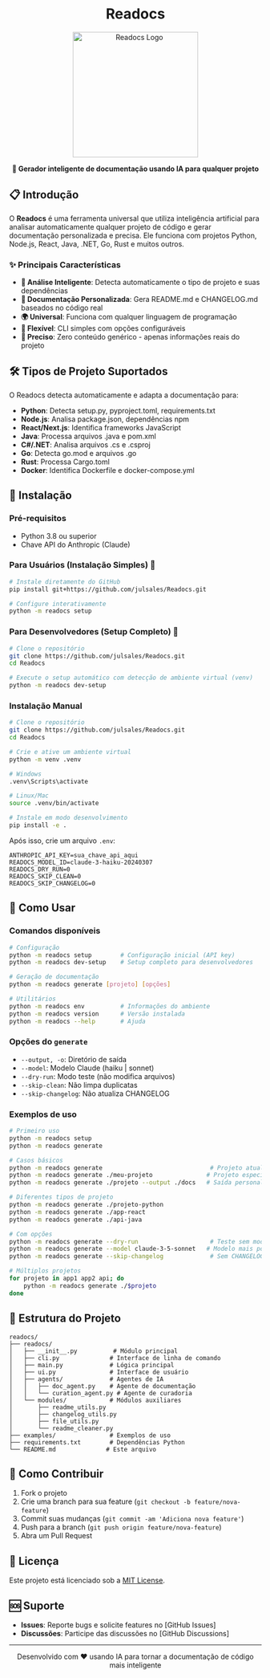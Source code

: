 <div align="center">

# Readocs

<img width="250" height="250" alt="Readocs Logo" src="https://github.com/user-attachments/assets/9545feb4-e2e2-4ff4-af61-514f814cd564" />

**🚀 Gerador inteligente de documentação usando IA para qualquer projeto**

</div>

## 📋 Introdução

O **Readocs** é uma ferramenta universal que utiliza inteligência artificial para analisar automaticamente qualquer projeto de código e gerar documentação personalizada e precisa. Ele funciona com projetos Python, Node.js, React, Java, .NET, Go, Rust e muitos outros.

### ✨ Principais Características

- **🤖 Análise Inteligente**: Detecta automaticamente o tipo de projeto e suas dependências
- **📝 Documentação Personalizada**: Gera README.md e CHANGELOG.md baseados no código real
- **🌍 Universal**: Funciona com qualquer linguagem de programação
- **🔧 Flexível**: CLI simples com opções configuráveis
- **🎯 Preciso**: Zero conteúdo genérico - apenas informações reais do projeto

## 🛠️ Tipos de Projeto Suportados

O Readocs detecta automaticamente e adapta a documentação para:

- **Python**: Detecta setup.py, pyproject.toml, requirements.txt
- **Node.js**: Analisa package.json, dependências npm
- **React/Next.js**: Identifica frameworks JavaScript
- **Java**: Processa arquivos .java e pom.xml
- **C#/.NET**: Analisa arquivos .cs e .csproj
- **Go**: Detecta go.mod e arquivos .go
- **Rust**: Processa Cargo.toml
- **Docker**: Identifica Dockerfile e docker-compose.yml

## 🚀 Instalação

### Pré-requisitos

- Python 3.8 ou superior
- Chave API do Anthropic (Claude)

### Para Usuários (Instalação Simples) 👤

```bash
# Instale diretamente do GitHub
pip install git+https://github.com/julsales/Readocs.git

# Configure interativamente
python -m readocs setup
```

### Para Desenvolvedores (Setup Completo) 🎯

```bash
# Clone o repositório
git clone https://github.com/julsales/Readocs.git
cd Readocs

# Execute o setup automático com detecção de ambiente virtual (venv)
python -m readocs dev-setup
```

### Instalação Manual

```bash
# Clone o repositório
git clone https://github.com/julsales/Readocs.git
cd Readocs

# Crie e ative um ambiente virtual
python -m venv .venv

# Windows
.venv\Scripts\activate

# Linux/Mac
source .venv/bin/activate

# Instale em modo desenvolvimento
pip install -e .
```

Após isso, crie um arquivo `.env`:

```env
ANTHROPIC_API_KEY=sua_chave_api_aqui
READOCS_MODEL_ID=claude-3-haiku-20240307
READOCS_DRY_RUN=0
READOCS_SKIP_CLEAN=0
READOCS_SKIP_CHANGELOG=0
```

## 📖 Como Usar

### Comandos disponíveis

```bash
# Configuração
python -m readocs setup        # Configuração inicial (API key)
python -m readocs dev-setup    # Setup completo para desenvolvedores

# Geração de documentação
python -m readocs generate [projeto] [opções]

# Utilitários
python -m readocs env          # Informações do ambiente
python -m readocs version      # Versão instalada
python -m readocs --help       # Ajuda
```

### Opções do `generate`

- `--output, -o`: Diretório de saída
- `--model`: Modelo Claude (haiku | sonnet)
- `--dry-run`: Modo teste (não modifica arquivos)
- `--skip-clean`: Não limpa duplicatas
- `--skip-changelog`: Não atualiza CHANGELOG

### Exemplos de uso

```bash
# Primeiro uso
python -m readocs setup
python -m readocs generate

# Casos básicos
python -m readocs generate                              # Projeto atual
python -m readocs generate ./meu-projeto               # Projeto específico
python -m readocs generate ./projeto --output ./docs   # Saída personalizada

# Diferentes tipos de projeto
python -m readocs generate ./projeto-python
python -m readocs generate ./app-react
python -m readocs generate ./api-java

# Com opções
python -m readocs generate --dry-run                    # Teste sem modificar
python -m readocs generate --model claude-3-5-sonnet   # Modelo mais potente
python -m readocs generate --skip-changelog             # Sem CHANGELOG

# Múltiplos projetos
for projeto in app1 app2 api; do
    python -m readocs generate ./$projeto
done
```


## 📁 Estrutura do Projeto

```
readocs/
├── readocs/
│   ├── __init__.py          # Módulo principal
│   ├── cli.py              # Interface de linha de comando
│   ├── main.py             # Lógica principal
│   ├── ui.py               # Interface de usuário
│   ├── agents/             # Agentes de IA
│   │   ├── doc_agent.py    # Agente de documentação
│   │   └── curation_agent.py # Agente de curadoria
│   └── modules/            # Módulos auxiliares
│       ├── readme_utils.py
│       ├── changelog_utils.py
│       ├── file_utils.py
│       └── readme_cleaner.py
├── examples/               # Exemplos de uso
├── requirements.txt        # Dependências Python
└── README.md              # Este arquivo
```

## 🤝 Como Contribuir

1. Fork o projeto
2. Crie uma branch para sua feature (`git checkout -b feature/nova-feature`)
3. Commit suas mudanças (`git commit -am 'Adiciona nova feature'`)
4. Push para a branch (`git push origin feature/nova-feature`)
5. Abra um Pull Request

## 📜 Licença

Este projeto está licenciado sob a [MIT License](LICENSE).

## 🆘 Suporte

- **Issues**: Reporte bugs e solicite features no [GitHub Issues]
- **Discussões**: Participe das discussões no [GitHub Discussions]

---

<div align="center">

Desenvolvido com ❤️ usando IA para tornar a documentação de código mais inteligente

</div>